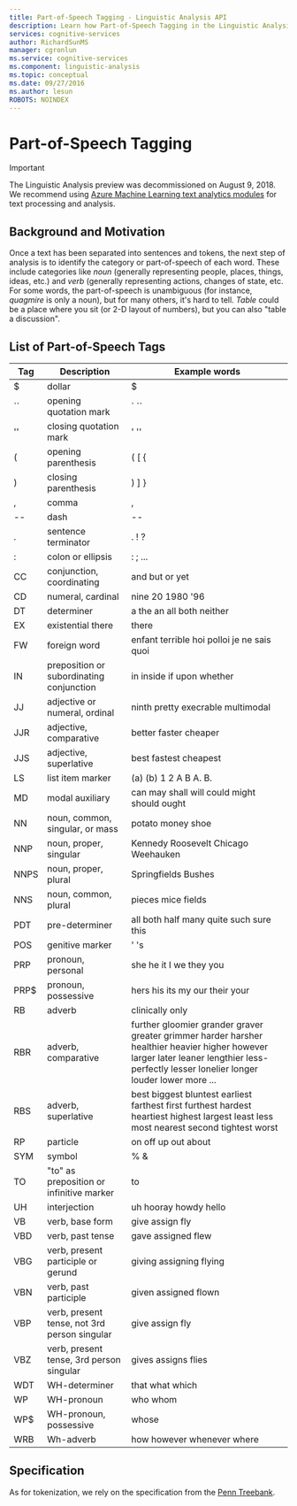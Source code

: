 ```yaml
---
title: Part-of-Speech Tagging - Linguistic Analysis API
description: Learn how Part-of-Speech Tagging in the Linguistic Analysis API identifies the category or part of speech of each word of text.
services: cognitive-services
author: RichardSunMS
manager: cgronlun
ms.service: cognitive-services
ms.component: linguistic-analysis
ms.topic: conceptual
ms.date: 09/27/2016
ms.author: lesun
ROBOTS: NOINDEX
---
```


# Part-of-Speech Tagging

> [!IMPORTANT]
> The Linguistic Analysis preview was decommissioned on August 9, 2018. We recommend using [Azure Machine Learning text analytics modules](https://docs.microsoft.com/en-us/azure/machine-learning/studio-module-reference/text-analytics) for text processing and analysis.

## Background and Motivation

Once a text has been separated into sentences and tokens, the next step of analysis is to identify the category or part-of-speech of each word.
These include categories like *noun* (generally representing people, places, things, ideas, etc.) and *verb* (generally representing actions, changes of state, etc.
For some words, the part-of-speech is unambiguous (for instance, *quagmire* is only a noun), but for many others, it's hard to tell.
*Table* could be a place where you sit (or 2-D layout of numbers), but you can also "table a discussion".

## List of Part-of-Speech Tags

| Tag | Description | Example words |
|-----|-------------|---------------|
| $ | dollar | $ |
| \`\` | opening quotation mark | \` \`\` |
| '' | closing quotation mark | ' '' |
| ( | opening parenthesis | ( [ { |
| ) | closing parenthesis | ) ] } |
| , | comma | , |
| -- | dash | -- |
| . | sentence terminator | . ! ? |
| : | colon or ellipsis | : ; ... |
| CC | conjunction, coordinating | and but or yet|
| CD | numeral, cardinal | nine 20 1980 '96 |
| DT | determiner |a the an all both neither|
| EX | existential there | there |
| FW | foreign word | enfant terrible hoi polloi je ne sais quoi |
| IN | preposition or subordinating conjunction| in inside if upon whether |
| JJ | adjective or numeral, ordinal | ninth pretty execrable multimodal |
| JJR | adjective, comparative | better faster cheaper |
| JJS | adjective, superlative | best fastest cheapest |
| LS | list item marker | (a) (b) 1 2 A B A. B. |
| MD | modal auxiliary | can may shall will could might should ought |
| NN | noun, common, singular, or mass | potato money shoe |
| NNP | noun, proper, singular | Kennedy Roosevelt Chicago Weehauken |
| NNPS | noun, proper, plural | Springfields Bushes |
| NNS | noun, common, plural | pieces mice fields |
| PDT | pre-determiner | all both half many quite such sure this |
| POS | genitive marker | ' 's |
| PRP | pronoun, personal | she he it I we they you |
| PRP$ | pronoun, possessive | hers his its my our their your |
| RB | adverb | clinically only |
| RBR | adverb, comparative | further gloomier grander graver greater grimmer harder harsher healthier heavier higher however larger later leaner lengthier less-perfectly lesser lonelier longer louder lower more ... |
| RBS | adverb, superlative | best biggest bluntest earliest farthest first furthest hardest heartiest highest largest least less most nearest second tightest worst |
| RP | particle | on off up out about |
| SYM | symbol | % & |
| TO | "to" as preposition or infinitive marker | to |
| UH | interjection | uh hooray howdy hello |
| VB | verb, base form | give assign fly |
| VBD | verb, past tense | gave assigned flew |
| VBG | verb, present participle or gerund | giving assigning flying |
| VBN | verb, past participle | given assigned flown |
| VBP | verb, present tense, not 3rd person singular | give assign fly |
| VBZ | verb, present tense, 3rd person singular | gives assigns flies |
| WDT | WH-determiner | that what which |
| WP | WH-pronoun | who whom |
| WP$ | WH-pronoun, possessive | whose |
| WRB | Wh-adverb | how however whenever where |

## Specification

As for tokenization, we rely on the specification from the [Penn Treebank](https://catalog.ldc.upenn.edu/ldc99t42).
